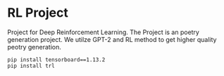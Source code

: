 # RL Project


Project for Deep Reinforcement Learning.
The Project is an poetry generation project. We utilze GPT-2 and RL method to get higher quality peotry generation.
```
pip install tensorboard==1.13.2
pip install trl
```
